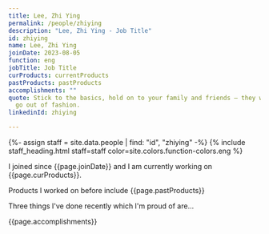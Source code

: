 ```yaml
---
title: Lee, Zhi Ying
permalink: /people/zhiying
description: "Lee, Zhi Ying - Job Title"
id: zhiying
name: Lee, Zhi Ying
joinDate: 2023-08-05
function: eng
jobTitle: Job Title
curProducts: currentProducts
pastProducts: pastProducts
accomplishments: ""
quote: Stick to the basics, hold on to your family and friends – they will never
  go out of fashion.
linkedinId: zhiying

---
```


{%- assign staff = site.data.people | find: "id", "zhiying" -%}
{% include staff_heading.html staff=staff color=site.colors.function-colors.eng %}

<p>I joined since {{page.joinDate}} and I am currently working on {{page.curProducts}}.</p>

<p>Products I worked on before include {{page.pastProducts}}</p>

<p>Three things I've done recently which I'm proud of are...</p>
{{page.accomplishments}}
